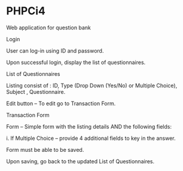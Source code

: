 # PHPCi4
Web application for question bank

Login

User can log-in using ID and password.

Upon successful login, display the list of questionnaires.

List of Questionnaires

Listing consist of : ID, Type (Drop Down (Yes/No) or Multiple Choice), Subject , Questionnaire.

Edit button – To edit go to Transaction Form.

Transaction Form

Form – Simple form with the listing details AND the following fields:

i.      If Multiple Choice – provide 4 additional fields to key in the answer.

Form must be able to be saved.

Upon saving, go back to the updated List of Questionnaires.
